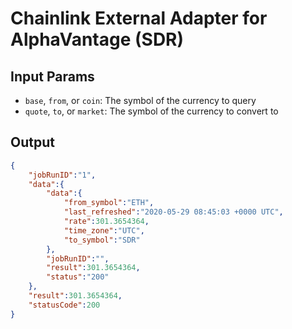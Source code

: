 # Chainlink External Adapter for AlphaVantage (SDR)

## Input Params

- `base`, `from`, or `coin`: The symbol of the currency to query
- `quote`, `to`, or `market`: The symbol of the currency to convert to

## Output

```json
{
    "jobRunID":"1",
    "data":{
        "data":{
            "from_symbol":"ETH",
            "last_refreshed":"2020-05-29 08:45:03 +0000 UTC",
            "rate":301.3654364,
            "time_zone":"UTC",
            "to_symbol":"SDR"
        },
        "jobRunID":"",
        "result":301.3654364,
        "status":"200"
    },
    "result":301.3654364,
    "statusCode":200
}
```
